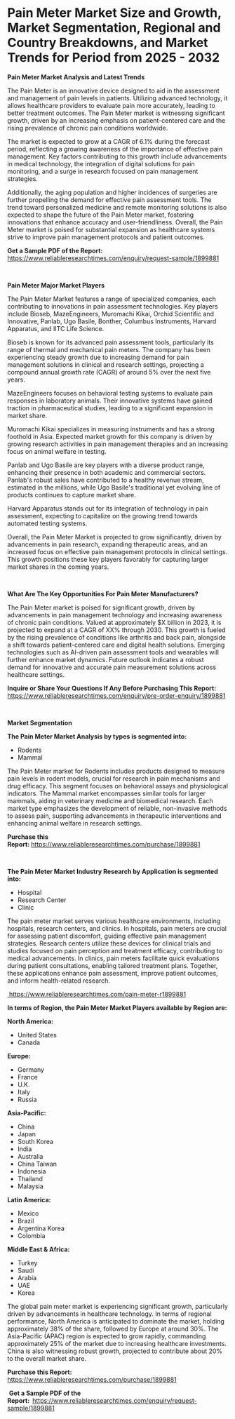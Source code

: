 <p><h1>Pain Meter Market Size and Growth, Market Segmentation, Regional and Country Breakdowns, and Market Trends for Period from 2025 -  2032</h1></p><p><strong>Pain Meter Market Analysis and Latest Trends</strong></p>
<p><p>The Pain Meter is an innovative device designed to aid in the assessment and management of pain levels in patients. Utilizing advanced technology, it allows healthcare providers to evaluate pain more accurately, leading to better treatment outcomes. The Pain Meter market is witnessing significant growth, driven by an increasing emphasis on patient-centered care and the rising prevalence of chronic pain conditions worldwide.</p><p>The market is expected to grow at a CAGR of 6.1% during the forecast period, reflecting a growing awareness of the importance of effective pain management. Key factors contributing to this growth include advancements in medical technology, the integration of digital solutions for pain monitoring, and a surge in research focused on pain management strategies. </p><p>Additionally, the aging population and higher incidences of surgeries are further propelling the demand for effective pain assessment tools. The trend toward personalized medicine and remote monitoring solutions is also expected to shape the future of the Pain Meter market, fostering innovations that enhance accuracy and user-friendliness. Overall, the Pain Meter market is poised for substantial expansion as healthcare systems strive to improve pain management protocols and patient outcomes.</p></p>
<p><strong>Get a Sample PDF of the Report:&nbsp;</strong> <a href="https://www.reliableresearchtimes.com/enquiry/request-sample/1899881?utm_campaign=2657&utm_medium=2&utm_source=Github&utm_content=ia&utm_term=16042025&utm_id=pain-meter">https://www.reliableresearchtimes.com/enquiry/request-sample/1899881</a></p>
<p>&nbsp;</p>
<p><strong>Pain Meter Major Market Players</strong></p>
<p><p>The Pain Meter Market features a range of specialized companies, each contributing to innovations in pain assessment technologies. Key players include Bioseb, MazeEngineers, Muromachi Kikai, Orchid Scientific and Innovative, Panlab, Ugo Basile, Bonther, Columbus Instruments, Harvard Apparatus, and IITC Life Science.</p><p>Bioseb is known for its advanced pain assessment tools, particularly its range of thermal and mechanical pain meters. The company has been experiencing steady growth due to increasing demand for pain management solutions in clinical and research settings, projecting a compound annual growth rate (CAGR) of around 5% over the next five years.</p><p>MazeEngineers focuses on behavioral testing systems to evaluate pain responses in laboratory animals. Their innovative systems have gained traction in pharmaceutical studies, leading to a significant expansion in market share.</p><p>Muromachi Kikai specializes in measuring instruments and has a strong foothold in Asia. Expected market growth for this company is driven by growing research activities in pain management therapies and an increasing focus on animal welfare in testing.</p><p>Panlab and Ugo Basile are key players with a diverse product range, enhancing their presence in both academic and commercial sectors. Panlab's robust sales have contributed to a healthy revenue stream, estimated in the millions, while Ugo Basile's traditional yet evolving line of products continues to capture market share.</p><p>Harvard Apparatus stands out for its integration of technology in pain assessment, expecting to capitalize on the growing trend towards automated testing systems.</p><p>Overall, the Pain Meter Market is projected to grow significantly, driven by advancements in pain research, expanding therapeutic areas, and an increased focus on effective pain management protocols in clinical settings. This growth positions these key players favorably for capturing larger market shares in the coming years.</p></p>
<p>&nbsp;</p>
<p><strong>What Are The Key Opportunities For Pain Meter Manufacturers?</strong></p>
<p><p>The Pain Meter market is poised for significant growth, driven by advancements in pain management technology and increasing awareness of chronic pain conditions. Valued at approximately $X billion in 2023, it is projected to expand at a CAGR of XX% through 2030. This growth is fueled by the rising prevalence of conditions like arthritis and back pain, alongside a shift towards patient-centered care and digital health solutions. Emerging technologies such as AI-driven pain assessment tools and wearables will further enhance market dynamics. Future outlook indicates a robust demand for innovative and accurate pain measurement solutions across healthcare settings.</p></p>
<p><strong>Inquire or Share Your Questions If Any Before Purchasing This Report:</strong> <a href="https://www.reliableresearchtimes.com/enquiry/pre-order-enquiry/1899881?utm_campaign=2657&utm_medium=2&utm_source=Github&utm_content=ia&utm_term=16042025&utm_id=pain-meter">https://www.reliableresearchtimes.com/enquiry/pre-order-enquiry/1899881</a></p>
<p>&nbsp;</p>
<p><strong>Market Segmentation</strong></p>
<p><strong>The Pain Meter Market Analysis by types is segmented into:</strong></p>
<p><ul><li>Rodents</li><li>Mammal</li></ul></p>
<p><p>The Pain Meter market for Rodents includes products designed to measure pain levels in rodent models, crucial for research in pain mechanisms and drug efficacy. This segment focuses on behavioral assays and physiological indicators. The Mammal market encompasses similar tools for larger mammals, aiding in veterinary medicine and biomedical research. Each market type emphasizes the development of reliable, non-invasive methods to assess pain, supporting advancements in therapeutic interventions and enhancing animal welfare in research settings.</p></p>
<p><strong>Purchase this Report:&nbsp;</strong><a href="https://www.reliableresearchtimes.com/purchase/1899881?utm_campaign=2657&utm_medium=2&utm_source=Github&utm_content=ia&utm_term=16042025&utm_id=pain-meter">https://www.reliableresearchtimes.com/purchase/1899881</a></p>
<p>&nbsp;</p>
<p><strong>The Pain Meter Market Industry Research by Application is segmented into:</strong></p>
<p><ul><li>Hospital</li><li>Research Center</li><li>Clinic</li></ul></p>
<p><p>The pain meter market serves various healthcare environments, including hospitals, research centers, and clinics. In hospitals, pain meters are crucial for assessing patient discomfort, guiding effective pain management strategies. Research centers utilize these devices for clinical trials and studies focused on pain perception and treatment efficacy, contributing to medical advancements. In clinics, pain meters facilitate quick evaluations during patient consultations, enabling tailored treatment plans. Together, these applications enhance pain assessment, improve patient outcomes, and inform health-related research.</p></p>
<p><a href="https://www.reliableresearchtimes.com/pain-meter-r1899881?utm_campaign=2657&utm_medium=2&utm_source=Github&utm_content=ia&utm_term=16042025&utm_id=pain-meter">&nbsp;https://www.reliableresearchtimes.com/pain-meter-r1899881</a></p>
<p><strong>In terms of Region, the Pain Meter Market Players available by Region are:</strong></p>
<p>
    <p> <strong> North America: </strong>
        <ul>
            <li>United States</li>
            <li>Canada</li>
        </ul>
        </p> 
    <p> <strong> Europe: </strong>
        <ul>
            <li>Germany</li>
            <li>France</li>
            <li>U.K.</li>
            <li>Italy</li>
            <li>Russia</li>
        </ul>
        </p> 
    <p> <strong> Asia-Pacific: </strong>
        <ul>
            <li>China</li>
            <li>Japan</li>
            <li>South Korea</li>
            <li>India</li>
            <li>Australia</li>
            <li>China Taiwan</li>
            <li>Indonesia</li>
            <li>Thailand</li>
            <li>Malaysia</li>
        </ul>
        </p> 
    <p> <strong> Latin America: </strong>
        <ul>
            <li>Mexico</li>
            <li>Brazil</li>
            <li>Argentina Korea</li>
            <li>Colombia</li>
        </ul>
        </p> 
    <p> <strong> Middle East & Africa: </strong>
        <ul>
            <li>Turkey</li>
            <li>Saudi</li>
            <li>Arabia</li>
            <li>UAE</li>
            <li>Korea</li>
        </ul>
    </p>
    </p>
<p><p>The global pain meter market is experiencing significant growth, particularly driven by advancements in healthcare technology. In terms of regional performance, North America is anticipated to dominate the market, holding approximately 38% of the share, followed by Europe at around 30%. The Asia-Pacific (APAC) region is expected to grow rapidly, commanding approximately 25% of the market due to increasing healthcare investments. China is also witnessing robust growth, projected to contribute about 20% to the overall market share.</p></p>
<p><strong>Purchase this Report: </strong><a href="https://www.reliableresearchtimes.com/purchase/1899881?utm_campaign=2657&utm_medium=2&utm_source=Github&utm_content=ia&utm_term=16042025&utm_id=pain-meter">https://www.reliableresearchtimes.com/purchase/1899881</a></p>
<p>&nbsp;<strong>Get a Sample PDF of the Report:&nbsp;&nbsp;</strong><a href="https://www.reliableresearchtimes.com/enquiry/request-sample/1899881?utm_campaign=2657&utm_medium=2&utm_source=Github&utm_content=ia&utm_term=16042025&utm_id=pain-meter">https://www.reliableresearchtimes.com/enquiry/request-sample/1899881</a></p>
<p><strong></strong></p>
<p><p></p><p></p><p></p></p>